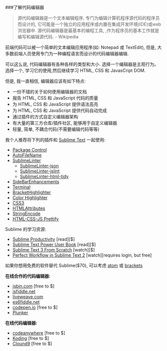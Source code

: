 ###了解代码编辑器

>源代码编辑器是一个文本编辑程序, 专门为编辑计算机程序源代码的程序员而设计的, 它可能是一个独立的应用程序或内置在集成开发环境(IDE)或web浏览器中. 源代码编辑器是最基本的编程工具, ,作为程序员的基本工作就是编写和编辑源代码. - Wikipedia

前端代码可以被一个简单的文本编辑应用程序(如: Notepad 或 TextEdit), 但是, 大多数前端人员使用专门为一种编程语言而设计的代码编辑器编辑.

可以这么说, 代码编辑器有各种各样的类型和大小. 选择一个编辑器是主观行为。选择一个, 学习它的使用,然后继续学习 HTML, CSS 和 JavasCript DOM.

但是, 我一直相信, 编辑器应该有如下特点:

* 一份不错的关于如何使用编辑器的文档
* 报告 HTML, CSS 和 JavaScript 代码的质量
* 为 HTML, CSS 和 JavaScript 提供语法高亮
* 为 HTML, CSS 和 JavaScript 提供代码自动完成
* 通过插件的方式自定义编辑器架构
* 有大量的第三方仓库/插件社区, 能够用于自定义编辑器
* 轻量, 简单, 不耦合代码(不需要编辑代码等等)

我个人推荐将下列的插件和 [Sublime Text](http://www.sublimetext.com/) 一起使用:

* [Package Control](https://packagecontrol.io/packages/Package%20Control)
* [AutoFileName](https://packagecontrol.io/packages/AutoFileName)
* [SublimeLinter](https://packagecontrol.io/packages/SublimeLinter)
    * [SublimeLinter-json](https://packagecontrol.io/packages/SublimeLinter-json)
    * [SublimeLinter-jslint](https://packagecontrol.io/packages/SublimeLinter-jshint)
    * [SublimeLinter-html-tidy](https://packagecontrol.io/packages/SublimeLinter-html-tidy)
* [Side​Bar​Enhancements](https://packagecontrol.io/packages/SideBarEnhancements)
* [Terminal](https://packagecontrol.io/packages/Terminal)
* [Bracket​Highlighter](https://packagecontrol.io/packages/BracketHighlighter)
* [Color Highlighter](https://packagecontrol.io/packages/Color%20Highlighter)
* [CSS3](https://packagecontrol.io/packages/CSS3)
* [HTMLAttributes](https://packagecontrol.io/packages/HTMLAttributes)
* [StringEncode](https://packagecontrol.io/packages/StringEncode)
* [HTML-CSS-JS Prettify](https://packagecontrol.io/packages/HTML-CSS-JS%20Prettify) 

Sublime 的学习资源:

* [Sublime Productivity](https://leanpub.com/sublime-productivity) [read][$]
* [Sublime Text Power User Book](https://sublimetextbook.com/) [read][$]
* [Sublime Text 3 From Scratch](http://www.pluralsight.com/courses/sublime-text-3-from-scratch) [watch][$]
* [Perfect Workflow in Sublime Text 2](https://code.tutsplus.com/courses/perfect-workflow-in-sublime-text-2) [watch][requires login, but free]

如果你想用免费的软件替代 Sublime($70), 可以考虑 [atom](https://atom.io/) 或 [brackets](http://brackets.io/)

**在线合作的代码编辑器:**

* [jsbin.com](http://jsbin.com/) [free to $]
* [jsfiddle.net](http://jsfiddle.net/)
* [liveweave.com](http://liveweave.com/)
* [es6fiddle.net](http://www.es6fiddle.net/)
* [codepen.io](http://codepen.io/) [free to $]
* [Plunker](http://plnkr.co/)

**在线代码编辑器:**

* [codeanywhere](https://codeanywhere.com) [free to $]
* [Koding](https://koding.com) [free to $]
* [Clound9](https://c9.io) [free to $]